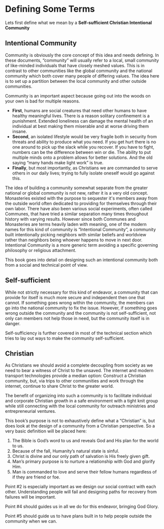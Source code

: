 # Defining Some Terms

Lets first define what we mean by a **Self-sufficient Christian Intentional Community**

## Intentional Community

Community is obviously the core concept of this idea and needs defining. In these documents, “community” will usually refer to a local, small community of like-minded individuals that have closely meshed values. This is in contrast to other communities like the global community and the national community which both cover many people of differing values. The idea here is to set up a partition between the local community and other outside communities.

Community is an important aspect because going out into the woods on your own is bad for multiple reasons. 
* **First**, humans are social creatures that need other humans to have healthy meaningful lives. There is a reason solitary confinement is a punishment. Extended loneliness can damage the mental health of an individual at best making them miserable and at worse driving them insane. 
* **Second**, an isolated lifestyle would be very fragile both in security from threats and ability to produce what you need. If you get hurt there is no one around to pick up the slack while you recover. If you have to fight, numbers can be the difference between win or die. The ability to put multiple minds onto a problem allows for better solutions. And the old saying “many hands make light work” is true. 
* **Finally**, but most importantly, as Christians we are commanded to serve others in our daily lives; trying to fully isolate oneself would go against this.

The idea of building a community somewhat separate from the greater national or global community is not new, rather it is a very old concept. Monasteries existed with the purpose to sequester it's members away from the outside world often dedicated to providing for themselves through their own labor. There have also been various social experiments, often called Communes, that have tried a similar separation many times throughout history with varying results. However since both Communes and Monasteries are terms heavily laden with meaning, one of the modern names for this kind of community is “Intentional Community”, a community built intentionally picking neighbors with similar beliefs and worldview rather than neighbors being whoever happens to move in next door. Intentional Community is a more generic term avoiding a specific governing philosophy or religious attachment.

This book goes into detail on designing such an intentional community both from a social and technical point of view.



## Self-sufficient

While not strictly necessary for this kind of endeavor, a community that can provide for itself is much more secure and independent then one that cannot. If something goes wrong within the community, the members can go into the national community to fix the issue. However, if something goes wrong outside the community and the community is not self-sufficient, not only can members not help those in need, but the community itself is in danger.

Self-sufficiency is further covered in most of the technical section which tries to lay out ways to make the community self-sufficient.



## Christian

As Christians we should avoid a complete decoupling from society as we need to bear a witness of Christ to the unsaved. The internet and modern transport technologies provide a median option: Construct a Christian community, but, via trips to other communities and work through the internet, continue to share Christ to the greater world.

The benefit of organizing into such a community is to facilitate individual and corporate Christian growth in a safe environment with a tight knit group while still connecting with the local community for outreach ministries and entrepreneurial ventures. 

This book’s purpose is not to exhaustively define what a “Christian” is, but does look at the design of a community from a Christian perspective. So a very basic definition will be placed here:
1. The Bible is God’s word to us and reveals God and His plan for the world to us.
1. Because of the fall, Humanity’s natural state is sinful.
1. Christ is divine and our only path of salvation is His freely given gift.
1. Man’s primary purpose is to nurture a relationship with God and glorify Him.
1. Man is commanded to love and serve their fellow humans regardless of if they are friend or foe.

Point #2 is especially important as we design our social contract with each other. Understanding people will fail and designing paths for recovery from failures will be important.

Point #4 should guides us in all we do for this endeavor, bringing God Glory.

Point #5 should guide us to have plans built in to help people outside the community when we can.
